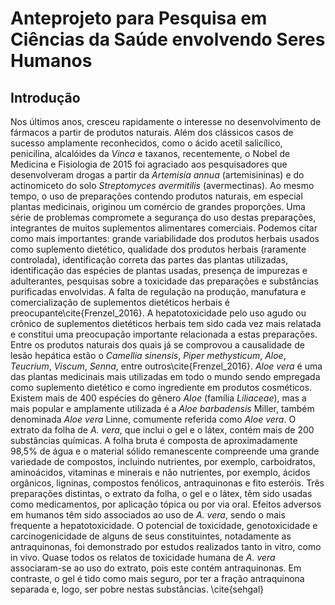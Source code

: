 # Anteprojeto para Pesquisa em Ciências da Saúde envolvendo Seres Humanos

## Introdução

Nos últimos anos, cresceu rapidamente o interesse no desenvolvimento de fármacos a partir de produtos naturais. Além dos clássicos casos de sucesso amplamente reconhecidos, como o ácido acetil salicílico, penicilina, alcalóides da _Vinca_ e taxanos, recentemente, o Nobel de Medicina e Fisiologia de 2015 foi agraciado aos pesquisadores que desenvolveram drogas a partir da _Artemisia annua_ (artemisininas) e do actinomiceto do solo _Streptomyces avermitilis_ (avermectinas). Ao mesmo tempo, o uso de preparações contendo produtos naturais, em especial plantas medicinais, originou um comércio de grandes proporções. Uma série de problemas compromete a segurança do uso destas preparações, integrantes de muitos suplementos alimentares comerciais. Podemos citar como mais importantes: grande variabilidade dos produtos herbais usados como suplemento dietético, qualidade dos produtos herbais (raramente controlada), identificação correta das partes das plantas utilizadas, identificação das espécies de plantas usadas, presença de impurezas e adulterantes, pesquisas sobre a toxicidade das preparações e substâncias purificadas envolvidas. A falta de regulação na produção, manufatura e comercialização de suplementos dietéticos herbais é preocupante\cite{Frenzel_2016}.
A hepatotoxicidade pelo uso agudo ou crônico de suplementos dietéticos herbais tem sido cada vez mais relatada e constitui uma preocupação importante relacionada a estas preparações. Entre os produtos naturais dos quais já se comprovou a causalidade de lesão hepática estão o _Camellia sinensis_, _Piper methysticum_, _Aloe_, _Teucrium_, _Viscum_, _Senna_, entre outros\cite{Frenzel_2016}. 
_Aloe vera_ é uma das plantas medicinais mais utilizadas em todo o mundo sendo empregada como suplemento dietético e como ingrediente em produtos cosméticos.
Existem mais de 400 espécies do gênero _Aloe_ (família _Liliaceae_), mas a mais popular e amplamente utilizada é a _Aloe barbadensis_ Miller, também denominada _Aloe vera_ Linne, comumente referida como _Aloe vera_. O extrato da folha de _A. vera_, que inclui o gel e o látex, contém mais de 200 substâncias químicas. A folha bruta é composta de aproximadamente 98,5% de água e o material sólido remanescente compreende uma grande variedade de compostos, incluindo nutrientes, por exemplo, carboidratos, aminoácidos, vitaminas e minerais e não nutrientes, por exemplo, ácidos orgânicos, ligninas, compostos fenólicos, antraquinonas e fito esteróis. Três preparações distintas, o extrato da folha, o gel e o látex, têm sido usadas como medicamentos, por aplicação tópica ou por via oral.
Efeitos adversos em humanos têm sido associados ao uso de _A. vera_, sendo o mais frequente a hepatotoxicidade. O potencial de toxicidade, genotoxicidade e carcinogenicidade de alguns de seus constituintes, notadamente as antraquinonas, foi demonstrado por estudos realizados tanto in vitro, como in vivo. Quase todos os relatos de toxicidade humana de _A. vera_ associaram-se ao uso do extrato, pois este contém antraquinonas. Em contraste, o gel é tido como mais seguro, por ter a fração antraquinona separada e, logo, ser pobre nestas substâncias. \cite{sehgal}